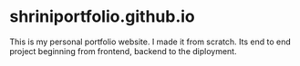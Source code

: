 # shriniportfolio.github.io
This is my personal portfolio website. I made it from scratch. Its end to end project beginning from frontend, backend to the diployment.
